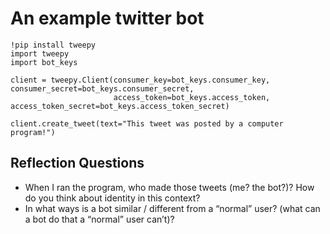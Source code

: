 # An example twitter bot

```
!pip install tweepy
import tweepy
import bot_keys

client = tweepy.Client(consumer_key=bot_keys.consumer_key, consumer_secret=bot_keys.consumer_secret,
                       access_token=bot_keys.access_token, access_token_secret=bot_keys.access_token_secret)

client.create_tweet(text="This tweet was posted by a computer program!")
```

## Reflection Questions
- When I ran the program, who made those tweets (me? the bot?)? How do you think about identity in this context?
- In what ways is a bot similar / different from a “normal” user? (what can a bot do that a “normal” user can’t)?
